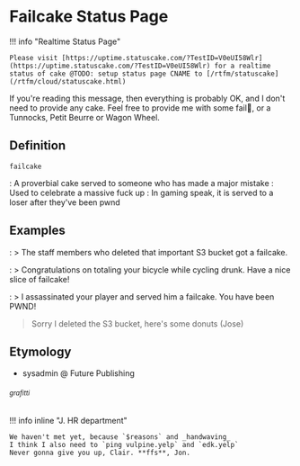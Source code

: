 # Failcake Status Page

!!! info "Realtime Status Page"

    Please visit [https://uptime.statuscake.com/?TestID=V0eUI58Wlr](https://uptime.statuscake.com/?TestID=V0eUI58Wlr) for a realtime status of cake @TODO: setup status page CNAME to [/rtfm/statuscake](/rtfm/cloud/statuscake.html)

If you're reading this message, then everything is probably OK, and
I don't need to provide any cake. Feel free to provide me with some
fail:cake:, or a Tunnocks, Petit Beurre or Wagon Wheel.

## Definition

`failcake`

: A proverbial cake served to someone who has made a major mistake
: Used to celebrate a massive fuck up
: In gaming speak, it is served to a loser after they've been pwnd

## Examples

: > The staff members who deleted that important S3 bucket got a failcake.

: > Congratulations on totaling your bicycle while cycling drunk. Have a nice slice of failcake!

: > I assassinated your player and served him a failcake. You have been PWND!

> Sorry I deleted the S3 bucket, here's some donuts (Jose)
## Etymology

- sysadmin @ Future Publishing

###### <small>grafitti</small>

!!! info inline "J. HR department"

    We haven't met yet, because `$reasons` and _handwaving_
    I think I also need to `ping vulpine.yelp` and `edk.yelp`
    Never gonna give you up, Clair. **ffs**, Jon.